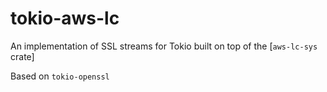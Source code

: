 # tokio-aws-lc

An implementation of SSL streams for Tokio built on top of the [`aws-lc-sys` crate]

Based on `tokio-openssl`

